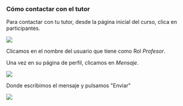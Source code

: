 ### Cómo contactar con el tutor

Para contactar con tu tutor, desde la página inicial del curso, clica en participantes.

![](https://catedu.gitbooks.io/faq-aularagon/content/assets/Selección_606.png)

Clicamos en  el nombre del usuario que tiene como Rol _Profesor_.

Una vez en su página de perfil, clicamos en _Mensaje_.

![](https://catedu.gitbooks.io/faq-aularagon/content/assets/Selección_607.png)

Donde escribimos el mensaje y pulsamos "Enviar"

![](https://catedu.gitbooks.io/faq-aularagon/content/assets/Selección_608.png)